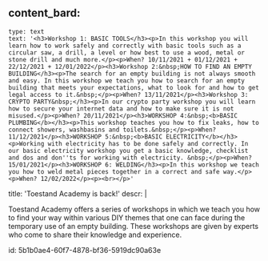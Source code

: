 content_bard:
  -
    type: text
    text: '<h3>Workshop 1: BASIC TOOLS</h3><p>In this workshop you will learn how to work safely and correctly with basic tools such as a circular saw, a drill, a level or how best to use a wood, metal or stone drill and much more.</p><p>When? 10/11/2021 + 01/12/2021 + 22/12/2021 + 12/01/2022</p><h3>Workshop 2:&nbsp;HOW TO FIND AN EMPTY BUILDING</h3><p>The search for an empty building is not always smooth and easy. In this workshop we teach you how to search for an empty building that meets your expectations, what to look for and how to get legal access to it.&nbsp;</p><p>When? 13/11/2021</p><h3>Workshop 3: CRYPTO PARTY&nbsp;</h3><p>In our crypto party workshop you will learn how to secure your internet data and how to make sure it is not misused.</p><p>When? 20/11/2021</p><h3>WORKSHOP 4:&nbsp;<b>BASIC PLUMBING</b></h3><p>This workshop teaches you how to fix leaks, how to connect showers, washbasins and toilets.&nbsp;</p><p>When? 11/12/2021</p><h3>WORKSHOP 5:&nbsp;<b>BASIC ELECTRICITY</b></h3><p>Working with electricity has to be done safely and correctly. In our basic electricity workshop you get a basic knowledge, checklist and dos and don''ts for working with electricity. &nbsp;</p><p>When? 15/01/2021</p><h3>WORKSHOP 6: WELDING</h3><p>In this workshop we teach you how to weld metal pieces together in a correct and safe way.</p><p>When? 12/02/2022</p><p><br></p>'
title: 'Toestand Academy is back!'
descr: |
  <p>Toestand Academy offers a series of workshops in which we teach you how to find your way within various DIY themes that one can face during the temporary use of an empty building. These workshops are given by experts who come to share their knowledge and experience.
  </p>
  
id: 5b1b0ae4-60f7-4878-bf36-5919dc90a63e
